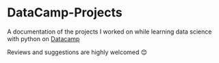 # DataCamp-Projects
A documentation of the projects I worked on while learning data science with python on [Datacamp](https://www.datacamp.com)

Reviews and suggestions are highly welcomed :blush:
